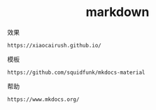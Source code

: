 <h1 align="center">markdown</h1>






效果

```shell
https://xiaocairush.github.io/
```





模板

```shell
https://github.com/squidfunk/mkdocs-material
```





帮助

```shell
https://www.mkdocs.org/
```

